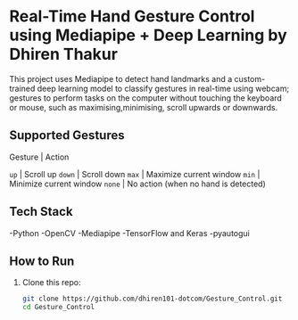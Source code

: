 # Real-Time Hand Gesture Control using Mediapipe + Deep Learning by Dhiren Thakur

This project uses Mediapipe to detect hand landmarks and a custom-trained deep learning model to classify gestures in real-time using webcam; gestures to perform tasks on the computer without touching the keyboard or mouse, such as maximising,minimising, scroll upwards or downwards.

## Supported Gestures

Gesture |  Action

`up`    |   Scroll up 
`down`  |   Scroll down 
`max`   |   Maximize current window 
`min`   |   Minimize current window 
`none`  |   No action (when no hand is detected) 

##  Tech Stack

-Python 
-OpenCV 
-Mediapipe 
-TensorFlow and Keras 
-pyautogui 

## How to Run

1. Clone this repo:
   ```bash
   git clone https://github.com/dhiren101-dotcom/Gesture_Control.git
   cd Gesture_Control

